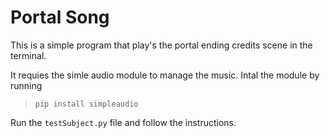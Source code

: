 # Portal Song
This is a simple program that play's the portal ending credits scene in the terminal.

It requies the simle audio module to manage the music.
Intal the module by running
>`pip install simpleaudio`

Run the `testSubject.py` file and follow the instructions.